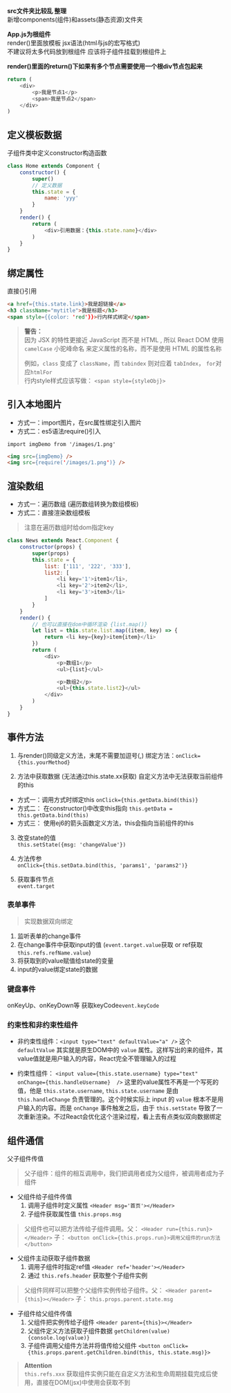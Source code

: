 **src文件夹比较乱 整理**  
新增components(组件)和assets(静态资源)文件夹

**App.js为根组件**  
render()里面放模板 jsx语法(html与js的宏写格式)  
不建议将太多代码放到根组件 应该将子组件挂载到根组件上

**render()里面的return()下如果有多个节点需要使用一个根div节点包起来**
```javascript
return (
    <div>
        <p>我是节点1</p>
        <span>我是节点2</span>
    </div>
)
```

## 定义模板数据
子组件类中定义constructor构造函数
```javascript
class Home extends Component {
    constructor() {
        super()
        // 定义数据
        this.state = {
            name: 'yyy'
        }
    }
    render() {
        return (
            <div>引用数据：{this.state.name}</div>
        )
    }
}
```

## 绑定属性
直接{}引用

```html
<a href={this.state.link}>我是超链接</a>
<h3 className="mytitle">我是标题</h3>
<span style={{color: 'red'}}>行内样式绑定</span>
```

> **警告：**  
> 因为 JSX 的特性更接近 JavaScript 而不是 HTML , 所以 React DOM 使用 `camelCase` 小驼峰命名 来定义属性的名称，而不是使用 HTML 的属性名称 
>
> 例如，`class` 变成了 `className`，而 `tabindex` 则对应着 `tabIndex`， `for`对应`htmlFor`  
> 行内style样式应该写做： `<span style={styleObj}>`  

## 引入本地图片
* 方式一：import图片，在src属性绑定引入图片
* 方式二：es5语法require()引入

`import imgDemo from '/images/1.png'`

```html
<img src={imgDemo} />
<img src={require('/images/1.png')} />
```  

## 渲染数组
* 方式一：遍历数组 (遍历数组转换为数组模板)
* 方式二：直接渲染数组模板

> 注意在遍历数组时给dom指定key  

```javascript
class News extends React.Component {
    constructor(props) {
        super(props)
        this.state = {
            list: ['111', '222', '333'],
            list2: [
                <li key='1'>item1</li>,
                <li key='2'>item2</li>,
                <li key='3'>item3</li>
            ]
        }
    }
    render() {
        // 也可以直接在dom中循环渲染 {list.map()}
        let list = this.state.list.map((item, key) => {
            return <li key={key}>item{item}</li>
        })
        return (
            <div>
                <p>数组1</p>
                <ul>{list}</ul>

                <p>数组2</p>
                <ul>{this.state.list2}</ul>
            </div>
        )
    }
}
```  

## 事件方法
1. 与render()同级定义方法，末尾不需要加逗号(,)
绑定方法：`onClick={this.yourMethod}`

2. 方法中获取数据 (无法通过this.state.xx获取) 自定义方法中无法获取当前组件的this
* 方式一：调用方式时绑定this `onClick={this.getData.bind(this)}`
* 方式二： 在constructor()中改变this指向 `this.getData = this.getData.bind(this)`
* 方式三： 使用ej6的箭头函数定义方法，this会指向当前组件的this

3. 改变state的值  
`this.setState({msg: 'changeValue'})`  

4. 方法传参  
`onClick={this.setData.bind(this, 'params1', 'params2')}`  

5. 获取事件节点  
`event.target`  

### 表单事件
> 实现数据双向绑定  
1. 监听表单的change事件
2. 在change事件中获取input的值 (`event.target.value`获取 or ref获取`this.refs.refName.value`)
3. 将获取到的value赋值给state的变量  
4. input的value绑定state的数据    

### 键盘事件
onKeyUp、onKeyDown等
获取keyCode`event.keyCode`

### 约束性和非约束性组件
* 非约束性组件：`<input type="text" defaultValue="a" />`  这个 `defaultValue` 其实就是原生DOM中的 `value` 属性。这样写出的来的组件，其value值就是用户输入的内容，React完全不管理输入的过程  

* 约束性组件： `<input value={this.state.username} type="text" onChange={this.handleUsername}  />` 这里的value属性不再是一个写死的值，他是 `this.state.username`, `this.state.username` 是由 `this.handleChange` 负责管理的。这个时候实际上 input 的 `value` 根本不是用户输入的内容。而是 `onChange` 事件触发之后，由于 `this.setState` 导致了一次重新渲染。不过React会优化这个渲染过程，看上去有点类似双向数据绑定


## 组件通信
父子组件传值  
> 父子组件：组件的相互调用中，我们把调用者成为父组件，被调用者成为子组件  
* 父组件给子组件传值
    1. 调用子组件时定义属性 `<Header msg='首页'></Header>`
    2. 子组件获取属性值 `this.props.msg`  

> 父组件也可以把方法传给子组件调用。父： `<Header run={this.run}></Header>` 子： `<button onClick={this.props.run}>调用父组件的run方法</button>`  

* 父组件主动获取子组件数据
    1. 调用子组件时指定ref值 `<Header ref='header'></Header>`
    2. 通过 `this.refs.header` 获取整个子组件实例

> 父组件同样可以把整个父组件实例传给子组件。父： `<Header parent={this}></Header>` 子： `this.props.parent.state.msg`  

* 子组件给父组件传值   
    1. 父组件把实例传给子组件 `<Header parent={this}></Header>` 
    2. 父组件定义方法获取子组件数据 `getChildren(value) {console.log(value)}`
    3. 子组件调用父组件方法并将值传给父组件 `<button onClick={this.props.parent.getChildren.bind(this, this.state.msg)}>`  
> **Attention**  
> `this.refs.xxx` 获取组件实例只能在自定义方法和生命周期挂载完成后使用，直接在DOM(jsx)中使用会获取不到
